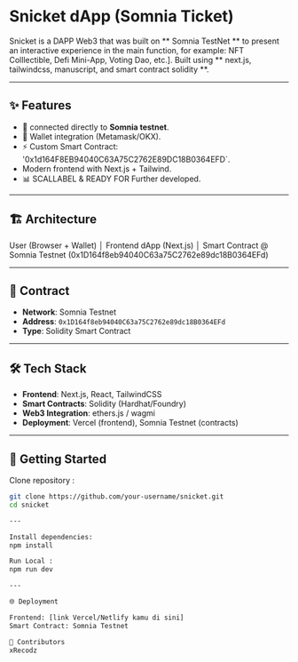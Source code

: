 # Snicket dApp (Somnia Ticket)

Snicket is a DAPP Web3 that was built on ** Somnia TestNet ** to present an interactive experience in the main function, for example: NFT Colllectible, Defi Mini-App, Voting Dao, etc.].
Built using ** next.js, tailwindcss, manuscript, and smart contract solidity **.

---

## ✨ Features
- 🚀 connected directly to **Somnia testnet**.
- 🔗 Wallet integration (Metamask/OKX).
- ⚡ Custom Smart Contract: '0x1d164F8EB94040C63A75C2762E89DC18B0364EFD`.
- Modern frontend with Next.js + Tailwind.
- 📊 SCALLABEL & READY FOR Further developed.

---

## 🏗 Architecture
User (Browser + Wallet)
│
Frontend dApp (Next.js)
│
Smart Contract @ Somnia Testnet
(0x1D164f8eb94040C63a75C2762e89dc18B0364EFd)

---

## 📜 Contract
- **Network**: Somnia Testnet  
- **Address**: `0x1D164f8eb94040C63a75C2762e89dc18B0364EFd`  
- **Type**: Solidity Smart Contract  

---

## 🛠 Tech Stack
- **Frontend**: Next.js, React, TailwindCSS  
- **Smart Contracts**: Solidity (Hardhat/Foundry)  
- **Web3 Integration**: ethers.js / wagmi  
- **Deployment**: Vercel (frontend), Somnia Testnet (contracts)  

---

## 🚀 Getting Started

Clone repository :
```bash
git clone https://github.com/your-username/snicket.git
cd snicket

---

Install dependencies:
npm install

Run Local : 
npm run dev

---

🌐 Deployment

Frontend: [link Vercel/Netlify kamu di sini]
Smart Contract: Somnia Testnet

👥 Contributors
xRecodz
